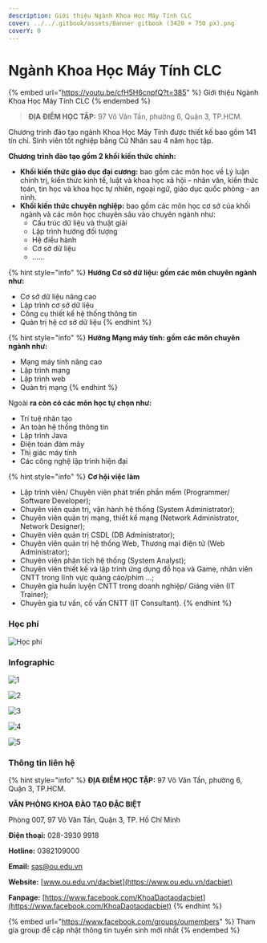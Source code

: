 ```yaml
---
description: Giới thiệu Ngành Khoa Học Máy Tính CLC
cover: ../../.gitbook/assets/Banner gitbook (3420 × 750 px).png
coverY: 0
---
```


# Ngành Khoa Học Máy Tính CLC

{% embed url="https://youtu.be/cfH5H6cnpfQ?t=385" %}
Giới thiệu Ngành Khoa Học Máy Tính CLC
{% endembed %}

> **ĐỊA ĐIỂM HỌC TẬP:** 97 Võ Văn Tần, phường 6, Quận 3, TP.HCM.

Chương trình đào tạo ngành Khoa Học Máy Tính được thiết kế bao gồm 141 tín chỉ. Sinh viên tốt nghiệp bằng Cử Nhân sau 4 năm học tập.

**Chương trình đào tạo gồm 2 khối kiến thức chính:**

* **Khối kiến thức giáo dục đại cương:** bao gồm các môn học về Lý luận chính trị, kiến thức kinh tế, luật và khoa học xã hội – nhân văn, kiến thức toán, tin học và khoa học tự nhiên, ngoại ngữ, giáo dục quốc phòng - an ninh.
* **Khối kiến thức chuyên nghiệp:** bao gồm các môn học cơ sở của khối ngành và các môn học chuyên sâu vào chuyên ngành như:
  * Cấu trúc dữ liệu và thuật giải
  * Lập trình hướng đối tượng
  * Hệ điều hành
  * Cơ sở dữ liệu
  * ......

{% hint style="info" %}
**Hướng Cơ sở dữ liệu: gồm các môn chuyên ngành như:**

* Cơ sở dữ liệu nâng cao
* Lập trình cơ sở dữ liệu
* Công cụ thiết kế hệ thống thông tin
* Quản trị hệ cơ sở dữ liệu
{% endhint %}

{% hint style="info" %}
**Hướng Mạng máy tính: gồm các môn chuyên ngành như:**

* Mạng máy tính nâng cao
* Lập trình mạng
* Lập trình web
* Quản trị mạng
{% endhint %}

Ngoài **ra còn có các môn học tự chọn như:**

* Trí tuệ nhân tạo
* An toàn hệ thống thông tin
* Lập trình Java
* Điện toán đám mây
* Thị giác máy tính
* Các công nghệ lập trình hiện đại

{% hint style="info" %}
**Cơ hội việc làm**

* Lập trình viên/ Chuyên viên phát triển phần mềm (Programmer/ Software Developer);
* Chuyên viên quản trị, vận hành hệ thống (System Administrator);
* Chuyên viên quản trị mạng, thiết kế mạng (Network Administrator, Network Designer);
* Chuyên viên quản trị CSDL (DB Administrator);
* Chuyên viên quản trị hệ thống Web, Thương mại điện tử (Web Administrator);
* Chuyên viên phân tích hệ thống (System Analyst);
* Chuyên viên thiết kế và lập trình ứng dụng đồ họa và Game, nhân viên CNTT trong lĩnh vực quảng cáo/phim …;
* Chuyên gia huấn luyện CNTT trong doanh nghiệp/ Giảng viên (IT Trainer);
* ­Chuyên gia tư vấn, cố vấn CNTT (IT Consultant).
{% endhint %}

### Học phí

![Học phí](<../../.gitbook/assets/48 - học phí.png>)

### Infographic

![1](<../../.gitbook/assets/34 - Ngành Khoa Học Máy Tính.png>)

![2](<../../.gitbook/assets/35 - Khoa học máy tính.png>)

![3](<../../.gitbook/assets/36 - Khoa học máy tính.png>)

![4](<../../.gitbook/assets/37 - Khoa học máy tính.png>)

![5](<../../.gitbook/assets/38 - Khoa học máy tính.png>)

### Thông tin liên hệ

{% hint style="info" %}
**ĐỊA ĐIỂM HỌC TẬP:** 97 Võ Văn Tần, phường 6, Quận 3, TP.HCM.

**VĂN PHÒNG KHOA ĐÀO TẠO ĐẶC BIỆT**&#x20;

Phòng 007, 97 Võ Văn Tần, Quận 3, TP. Hồ Chí Minh

**Điện thoại:** 028-3930 9918

**Hotline:** 0382109000

**Email:** sas@ou.edu.vn

**Website:** [www.ou.edu.vn/dacbiet](https://www.ou.edu.vn/dacbiet)

**Fanpage:** [https://www.facebook.com/KhoaDaotaodacbiet](https://www.facebook.com/KhoaDaotaodacbiet)
{% endhint %}

{% embed url="https://www.facebook.com/groups/oumembers" %}
Tham gia group để cập nhật thông tin tuyển sinh mới nhất
{% endembed %}
